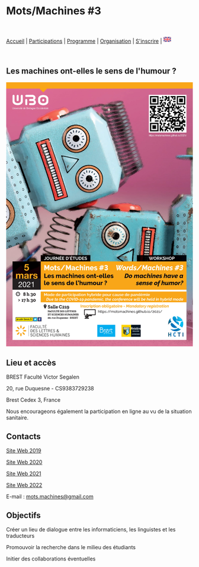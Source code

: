 # Mots/Machines #3
<br>

[Accueil](https://motsmachines.github.io/2021/fr) | [Participations](https://motsmachines.github.io/2021/fr/cfp) | [Programme](https://motsmachines.github.io/2021/fr/program) | [Organisation](https://motsmachines.github.io/2021/fr/orga) | [S'inscrire](https://motsmachines.github.io/2021/fr/registration) | [<img src="EN.png" width="20">](https://motsmachines.github.io/2021/en)

<br>

## Les machines ont-elles le sens de l'humour ?

![Mots/Machines #3](Affiche-1.jpg)

## Lieu et accès
BREST Faculté Victor Segalen

20, rue Duquesne - CS9383729238

Brest Cedex 3, France

Nous encourageons également la participation en ligne au vu de la situation sanitaire.

## Contacts

[Site Web 2019](https://motsmachines.github.io/2019)

[Site Web 2020](https://motsmachines.github.io/2020)

[Site Web 2021](https://motsmachines.github.io/2021)

[Site Web 2022](https://motsmachines.github.io/2022)

E-mail : [mots.machines@gmail.com](mailto:mots.machines@gmail.com)


## Objectifs
	
Créer un lieu de dialogue entre les informaticiens, les linguistes et les traducteurs

Promouvoir la recherche dans le milieu des étudiants

Initier des collaborations éventuelles

